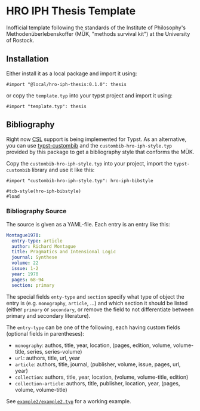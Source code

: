 # HRO IPH Thesis Template

Inofficial template following the standards of the Institute of Philosophy's Methodenüberlebenskoffer (MÜK, "methods survival kit") at the University of Rostock.

## Installation

Either install it as a local package and import it using:

```
#import "@local/hro-iph-thesis:0.1.0": thesis
```

or copy the `template.typ` into your typst project and import it using:

```
#import "template.typ": thesis
```

## Bibliography

Right now [CSL](https://citationstyles.org/) support is being implemented for Typst. As an alternative, you can use [typst-custombib](https://github.com/survari/typst-custombib/) and the `custombib-hro-iph-style.typ` provided by this package to get a bibliography style that conforms the MÜK.

Copy the `custombib-hro-iph-style.typ` into your project, import the `typst-custombib` library and use it like this:

```
#import "custombib-hro-iph-style.typ": hro-iph-bibstyle

#tcb-style(hro-iph-bibstyle)
#load
```

### Bibliography Source
The source is given as a YAML-file. Each entry is an entry like this:
```yaml
Montague1970:
  entry-type: article
  author: Richard Montague
  title: Pragmatics and Intensional Logic
  journal: Synthese
  volume: 22
  issue: 1-2
  year: 1970
  pages: 68-94
  section: primary
```

The special fields `enty-type` and `section` specify what type of object the entry is (e.g. `monography`, `article`, ...) and which section it should be listed (either `primary` or `secondary`, or remove the field to not differentiate between primary and secondary literature).

The `entry-type` can be one of the following, each having custom fields (optional fields in parentheses):

- `monography`: authos, title, year, location, (pages, edition, volume, volume-title, series, series-volume)
- `url`: authors, title, url, year
- `article`: authors, title, journal, (publisher, volume, issue, pages, url, year)
- `collection`: authors, title, year, location, (volume, volume-title, edition)
- `collection-article`: authors, title, publisher, location, year, (pages, volume, volume-title)

See [`example2/example2.typ`](example2/example2.pdf) for a working example.